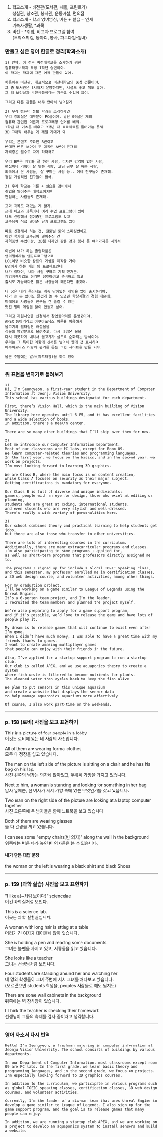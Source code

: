 1. 학교소개 - 비전관(도서관, 채플, 프린트기)  
성실관, 창조관, 봉사관, 운동시설, 편의점  
2. 학과소개 - 학과 영어명칭, 이론 + 실습 = 인재  
기숙사생활, *과목  
3. 비전 - *취업, 비교과 프로그램 참여  
(토익스피킹, 동아리, 봉사, 파트타임-알바)  
  
### 만들고 싶은 영어 한글로 정리(학과소개) 
```
1) 안녕, 이 전주 비전대학교를 소개하기 위한  
컴퓨터정보학과 학생 1학년 승연이야.  
이 학교는 학과에 따른 여러 관들이 있어.  
  
처음에는 비전관, 대표적으로 비전대학교의 중심 건물이야.  
그 중 도서관은 6시까지 운영하지만, 시설도 좋고 책도 많아.  
그 외 보건실과 비전채플이라는 기독교 수업이 있어.   
  
그리고 다른 관들은 너무 많아서 넘어갈게  
  
2) 우리 컴퓨터 정보 학과를 소개하자면  
우리 강의실은 대부분이 PC실이야. 일단 09실은 제외  
컴퓨터 관련된 이론과 프로그래밍 언어를 배워.  
1학년 때 기초를 배우고 2학년 때 프로젝트를 들어가는 듯해.  
3D 그래픽 배우는 게 제일 기대가 돼  
  
우리는 콘텐츠 주요인 B반이고  
반대편 반은 보안이 주 과목인 A반이 존재해  
자격증은 필수로 따게 하더라고  
  
우리 B반은 게임을 잘 하는 사람, 디자인 감각이 있는 사람,  
편집이나 기획이 잘 맞는 사람, 코딩 공부 잘 하는 사람,  
외국에서 온 사람들, 잘 꾸미는 사람 등.. 여러 친구들이 존재해.  
정말 개성적인 친구들이 많아.  
    
3) 우리 학교는 이론 + 실습을 겸비해서  
취업을 밀어주는 대학교이지만  
편입하는 사람들도 존재해.  
  
교과 과목도 재밌는 게 많지.  
근데 비교과 과목이나 여러 수업 프로그램이 많아  
나도 신청해서 참여중인 프로그램도 있고  
교수님이 직접 넣어준 단기 프로그램도 많아  
  
따로 신청해서 하는 건, 글로벌 토익 스피킹반이고  
이번 학기에 교수님이 넣어주신 건  
자격증반 수업이랑, 3D웹 디자인 같은 것과 봉사 등 여러가지를 시키셔  
  
이번에 내가 하는 졸업작품은  
언리얼이라는 엔진프로그램으로  
LOL이랑 비슷한 장르의 게임을 제작할 거야  
6명이서 하는 게임 팀 프로젝트인데  
내가 리더야, 내가 사람 구하고 기획 했거든.  
게임지원사업도 생기면 참여하려고 준비하고 있고  
출시도 가능하다면 많은 사람들이 해준다면 좋겠어.  
  
내 꿈은 내가 죽어서도 계속 남아있는 게임을 많이 출시하기야.  
내가 큰 돈 없이도 즐겁게 놀 수 있었던 학창시절의 경험 때문에,  
미래에도 사람들이 친구들 간 즐길 수 있는  
멋진 멀티 게임을 많이 만들고 싶어.  
  
그리고 지원사업을 신청해서 창업동아리를 운영중이야.  
APEX 동아리라고 아쿠아포닉스 이론을 이용해서 
물고기의 필터링된 배설물을  
식물의 영양분으로 올려주고, 다시 내려온 물을 
다시 깨끗하게 내려서 물고기가 살도록 순화되는 방식이야.  
우리는 그 특이한 어항에 센서를 넣어서 웹에 값 표시하여  
아쿠아포닉스 어항의 관리를 돕는 그런 사이트를 만들 거야.  
  
물론 주말에는 알바(파트타임)을 하고 있어  
```
  
*** 

### 위 표현을 번역기로 돌려보기 
```
1)
Hi, I’m Seungyeon, a first-year student in the Department of Computer Information at Jeonju Vision University.
This school has various buildings designated for each department.

First, there’s Vision Hall, which is the main building of Vision University.
The library here operates until 6 PM, and it has excellent facilities and a wide selection of books.
In addition, there’s a health center.

There are so many other buildings that I’ll skip over them for now.

2)
Let me introduce our Computer Information Department.
Most of our classrooms are PC labs, except for Room 09.
We learn computer-related theories and programming languages.
In the first year, we focus on the basics, and in the second year, we work on projects.
I’m most looking forward to learning 3D graphics.

We are Class B, where the main focus is on content creation,
while Class A focuses on security as their major subject.
Getting certifications is mandatory for everyone.

Our Class B is full of diverse and unique individuals:
gamers, people with an eye for design, those who excel at editing or planning,
students who are great at coding, international students,
and even students who are very stylish and well-dressed.
There’s really a wide variety of personalities here.

3)
Our school combines theory and practical learning to help students get jobs,
but there are also those who transfer to other universities.

There are lots of interesting courses in the curriculum.
Additionally, there are many extracurricular programs and classes.
I’m also participating in some programs I applied for,
as well as short-term programs that professors directly assigned me to.

The programs I signed up for include a Global TOEIC Speaking class,
and this semester, my professor enrolled me in certification classes,
a 3D web design course, and volunteer activities, among other things.

For my graduation project,
I’ll be working on a game similar to League of Legends using the Unreal Engine.
It’s a 6-person team project, and I’m the leader.
I recruited the team members and planned the project myself.

We’re also preparing to apply for a game support program,
and if it’s possible, we’d love to release the game and have lots of people play it.

My dream is to release games that will continue to exist even after I’m gone.
When I didn’t have much money, I was able to have a great time with my friends thanks to games.  
I want to create amazing multiplayer games
that people can enjoy with their friends in the future.

Also, I’ve applied for a startup support program to run a startup club.
Our club is called APEX, and we use aquaponics theory to create a system
where fish waste is filtered to become nutrients for plants.
The cleaned water then cycles back to keep the fish alive.

We plan to put sensors in this unique aquarium
and create a website that displays the sensor data
to help manage aquaponics aquariums more effectively.

Of course, I also work part-time on the weekends.
```

*** 
### p. 158 (로비) 사진을 보고 표현하기 
  
This is a picture of four people in a lobby  
이것은 로비에 있는 네 사람의 사진입니다.  

All of them are wearing formal clothes  
모두 다 정장을 입고 있습니다.  

The man on the left side of the picture is sitting on a chair and he has his bag on his lap.  
사진 왼쪽의 남자는 의자에 앉아있고, 무릎에 가방을 가지고 있습니다.  

Next to him, a woman is standing and looking for something in her bag  
남자 옆에는, 한 여자가 서서 가방 속에 있는 무엇인가를 찾고 있습니다.  

Two man on the right side of the picture are looking at a laptop computer together  
사진 오른쪽에 두 남자들은 함께 노트북을 보고 있습니다  

Both of them are wearing glasses  
둘 다 안경을 끼고 있습니다.  

I can see some "empty chairs(빈 의자)" along the wall in the background  
위쪽에는 벽을 따라 놓인 빈 의자들을 볼 수 있습니다.  

#### 내가 만든 대답 문장 
the woman on the left is wearing a black shirt and black Shoes  
  
***
  
### p. 159 (과학 실습) 사진을 보고 표현하기 

"I like a(~처럼 보이다)" sciencelae  
이건 과학실처럼 보인다.  

This is a science lab.  
이곳은 과학 실험실입니다.  
  
A woman with long hair is stting at a table  
머리가 긴 여자가 테이블에 앉아 있습니다.  

She is holding a pen and reading some documents  
그녀는 볼펜을 가지고 있고, 서류들을 읽고 있습니다.  
  
She looks like a teacher  
그녀는 선생님처럼 보입니다.  

Four students are standing around her and watching her  
네 명의 학생들이 그녀 주변에 서서 그녀를 쳐다보고 있습니다.  
(모르겠으면 students 학생을, peoples 사람들로 해도 될지도)  
  
There are some wall cabinets in the background  
뒤쪽에는 벽 장식장이 있습니다.  

I Think the teacher is checking their homework  
선생님이 그들의 숙제를 검사 중이라고 생각합니다.  

*** 

### 영어 자소서 다시 번역 
```
Hello! I'm Seungyeon, a freshman majoring in computer information at Jeonju Vision University. The school consists of buildings by various departments.  

In our Department of Computer Information, most classrooms except room 09 are PC labs. In the first grade, we learn basic theory and programming languages, and in the second grade, we focus on projects. I'm especially looking forward to 3D graphics courses.

In addition to the curriculum, we participate in various programs such as global TOEIC speaking classes, certification classes, 3D web design courses, and volunteer activities.

Currently, I'm the leader of a six-man team that uses Unreal Engine to develop a game similar to League of Legends. I also sign up for the game support program, and the goal is to release games that many people can enjoy.

In addition, we are running a startup club APEX, and we are working on a project to develop an aquaponics system to install sensors and build a website.
```



